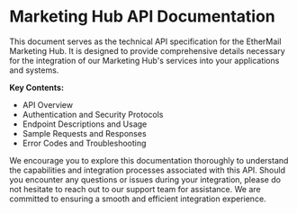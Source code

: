 # Marketing Hub API Documentation

This document serves as the technical API specification for the EtherMail Marketing Hub. It is designed to provide comprehensive details necessary for the integration of our Marketing Hub's services into your applications and systems.

**Key Contents:**

* API Overview
* Authentication and Security Protocols
* Endpoint Descriptions and Usage
* Sample Requests and Responses
* Error Codes and Troubleshooting

We encourage you to explore this documentation thoroughly to understand the capabilities and integration processes associated with this API. Should you encounter any questions or issues during your integration, please do not hesitate to reach out to our support team for assistance. We are committed to ensuring a smooth and efficient integration experience.
